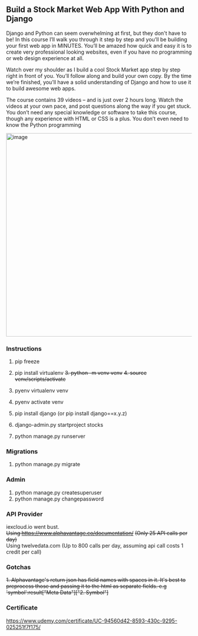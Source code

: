 ## Build a Stock Market Web App With Python and Django

Django and Python can seem overwhelming at first, but they don't have to be! In this course I’ll walk you through it step by step and you’ll be building your first web app in MINUTES. You’ll be amazed how quick and easy it is to create very professional looking websites, even if you have no programming or web design experience at all.

Watch over my shoulder as I build a cool Stock Market app step by step right in front of you. You’ll follow along and build your own copy. By the time we’re finished, you’ll have a solid understanding of Django and how to use it to build awesome web apps.

The course contains 39 videos – and is just over 2 hours long. Watch the videos at your own pace, and post questions along the way if you get stuck. You don’t need any special knowledge or software to take this course, though any experience with HTML or CSS is a plus. You don’t even need to know the Python programming

<img width="2235" height="552" alt="image" src="https://github.com/user-attachments/assets/66a9a29e-39b3-4af7-b483-71e488797ce1" />

### Instructions

1. pip freeze
2. pip install virtualenv
~~3. python -m venv venv~~
~~4. source venv/scripts/activate~~
3. pyenv virtualenv venv
4. pyenv activate venv

5. pip install django (or pip install django==x.y.z)
6. django-admin.py startproject stocks
7. python manage.py runserver
   
### Migrations
1. python manage.py migrate

### Admin

1. python manage.py createsuperuser
2. python manage.py changepassword <user>

### API Provider
iexcloud.io went bust. <br>
~~Using https://www.alphavantage.co/documentation/~~ ~~(Only 25 API calls per day)~~ <br>
Using twelvedata.com (Up to 800 calls per day, assuming api call costs 1 credit per call)

### Gotchas

~~1. Alphavantage's return json has field names with spaces in it. It's best to preprocess those and passing it to the html as separate fields.
e.g 'symbol':result["Meta Data"]["2. Symbol"]~~

### Certificate
https://www.udemy.com/certificate/UC-94560d42-8593-430c-9295-025251f7f175/



